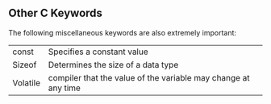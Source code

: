 ## Other C Keywords

The following miscellaneous keywords are also extremely important:

|          |                                                                |
| -------- | -------------------------------------------------------------- |
| const    | Specifies a constant value                                     |
| Sizeof   | Determines the size of a data type                             |
| Volatile | compiler that the value of the variable may change at any time |
